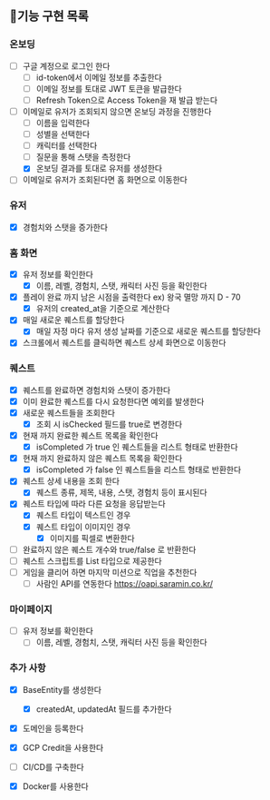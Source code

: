 ## 🚀기능 구현 목록

### 온보딩 
- [ ] 구글 계정으로 로그인 한다
  - [ ] id-token에서 이메일 정보를 추출한다
  - [ ] 이메일 정보를 토대로 JWT 토큰을 발급한다
  - [ ] Refresh Token으로 Access Token을 재 발급 받는다
- [ ] 이메일로 유저가 조회되지 않으면 온보딩 과정을 진행한다
    - [ ] 이름을 입력한다
    - [ ] 성별을 선택한다
    - [ ] 캐릭터를 선택한다
    - [ ] 질문을 통해 스탯을 측정한다
    - [x] 온보딩 결과를 토대로 유저를 생성한다
- [ ] 이메일로 유저가 조회된다면 홈 화면으로 이동한다

### 유저
- [x] 경험치와 스탯을 증가한다 

### 홈 화면
- [x] 유저 정보를 확인한다
    - [x] 이름, 레벨, 경험치, 스탯, 캐릭터 사진 등을 확인한다
- [x] 플레이 완료 까지 남은 시점을 출력한다 ex) 왕국 멸망 까지 D - 70
  - [x] 유저의 created_at을 기준으로 계산한다
- [x] 매일 새로운 퀘스트를 할당한다
  - [x] 매일 자정 마다 유저 생성 날짜를 기준으로 새로운 퀘스트를 할당한다
- [x] 스크롤에서 퀘스트를 클릭하면 퀘스트 상세 화면으로 이동한다

### 퀘스트
- [x] 퀘스트를 완료하면 경험치와 스탯이 증가한다
- [x] 이미 완료한 퀘스트를 다시 요청한다면 예외를 발생한다
- [x] 새로운 퀘스트들을 조회한다
  - [x] 조회 시 isChecked 필드를 true로 변경한다
- [x] 현재 까지 완료한 퀘스트 목록을 확인한다
    - [x] isCompleted 가 true 인 퀘스트들을 리스트 형태로 반환한다
- [x] 현재 까지 완료하지 않은 퀘스트 목록을 확인한다
    - [x] isCompleted 가 false 인 퀘스트들을 리스트 형태로 반환한다
- [x] 퀘스트 상세 내용을 조회 한다
    - [x] 퀘스트 종류, 제목, 내용, 스탯, 경험치 등이 표시된다
- [x] 퀘스트 타입에 따라 다른 요청을 응답받는다
  - [X] 퀘스트 타입이 텍스트인 경우 
  - [x] 퀘스트 타입이 이미지인 경우
    - [x] 이미지를 픽셀로 변환한다
- [ ] 완료하지 않은 퀘스트 개수와 true/false 로 반환한다
- [ ] 퀘스트 스크립트를 List 타입으로 제공한다
- [ ] 게임을 클리어 하면 마지막 미션으로 직업을 추천한다 
  - [ ] 사람인 API를 연동한다 https://oapi.saramin.co.kr/

### 마이페이지
- [ ] 유저 정보를 확인한다
    - [ ] 이름, 레벨, 경험치, 스탯, 캐릭터 사진 등을 확인한다

### 추가 사항 
- [x] BaseEntity를 생성한다
  - [x] createdAt, updatedAt 필드를 추가한다
- [x] 도메인을 등록한다
- [x] GCP Credit을 사용한다
- [ ] CI/CD를 구축한다
- [x] Docker를 사용한다

